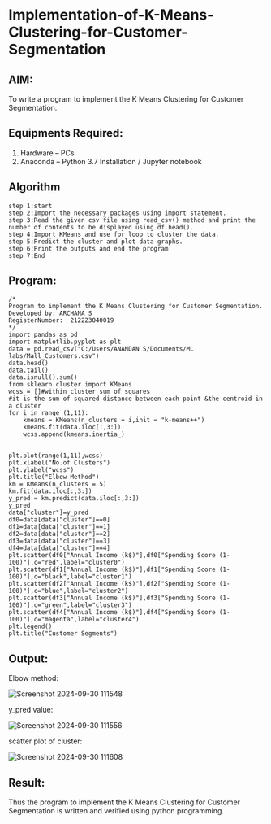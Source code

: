 # Implementation-of-K-Means-Clustering-for-Customer-Segmentation
## AIM:
To write a program to implement the K Means Clustering for Customer Segmentation.
## Equipments Required:
1. Hardware – PCs
2. Anaconda – Python 3.7 Installation / Jupyter notebook
## Algorithm
```
step 1:start
step 2:Import the necessary packages using import statement.
step 3:Read the given csv file using read_csv() method and print the number of contents to be displayed using df.head().
step 4:Import KMeans and use for loop to cluster the data.
step 5:Predict the cluster and plot data graphs.
step 6:Print the outputs and end the program
step 7:End
```
## Program:
```
/*
Program to implement the K Means Clustering for Customer Segmentation.
Developed by: ARCHANA S
RegisterNumber:  212223040019
*/
import pandas as pd
import matplotlib.pyplot as plt
data = pd.read_csv("C:/Users/ANANDAN S/Documents/ML labs/Mall_Customers.csv")
data.head()
data.tail()
data.isnull().sum()
from sklearn.cluster import KMeans
wcss = []#within cluster sum of squares
#it is the sum of squared distance between each point &the centroid in a cluster
for i in range (1,11):
    kmeans = KMeans(n_clusters = i,init = "k-means++")
    kmeans.fit(data.iloc[:,3:])
    wcss.append(kmeans.inertia_)
    
    
plt.plot(range(1,11),wcss)
plt.xlabel("No.of Clusters")
plt.ylabel("wcss")
plt.title("Elbow Method")
km = KMeans(n_clusters = 5)
km.fit(data.iloc[:,3:])
y_pred = km.predict(data.iloc[:,3:])
y_pred
data["cluster"]=y_pred
df0=data[data["cluster"]==0]
df1=data[data["cluster"]==1]
df2=data[data["cluster"]==2]
df3=data[data["cluster"]==3]
df4=data[data["cluster"]==4]
plt.scatter(df0["Annual Income (k$)"],df0["Spending Score (1-100)"],c="red",label="cluster0")
plt.scatter(df1["Annual Income (k$)"],df1["Spending Score (1-100)"],c="black",label="cluster1")
plt.scatter(df2["Annual Income (k$)"],df2["Spending Score (1-100)"],c="blue",label="cluster2")
plt.scatter(df3["Annual Income (k$)"],df3["Spending Score (1-100)"],c="green",label="cluster3")
plt.scatter(df4["Annual Income (k$)"],df4["Spending Score (1-100)"],c="magenta",label="cluster4")
plt.legend()
plt.title("Customer Segments")
```
## Output:
Elbow method:

![Screenshot 2024-09-30 111548](https://github.com/user-attachments/assets/8a954dfb-308e-4f2d-8704-185975e16699)

y_pred value:

![Screenshot 2024-09-30 111556](https://github.com/user-attachments/assets/0850cab4-9dde-4582-9d25-102cedc92ca6)

scatter plot of cluster:

![Screenshot 2024-09-30 111608](https://github.com/user-attachments/assets/47de30d4-7d61-4d27-bbbc-66c781e7ae50)

## Result:
Thus the program to implement the K Means Clustering for Customer Segmentation is written and verified using python programming.
